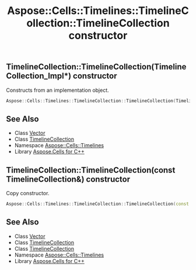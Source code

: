 ﻿---
title: Aspose::Cells::Timelines::TimelineCollection::TimelineCollection constructor
linktitle: TimelineCollection
second_title: Aspose.Cells for C++ API Reference
description: 'Aspose::Cells::Timelines::TimelineCollection::TimelineCollection constructor. Constructs from an implementation object in C++.'
type: docs
weight: 100
url: /cpp/aspose.cells.timelines/timelinecollection/timelinecollection/
---
## TimelineCollection::TimelineCollection(TimelineCollection_Impl*) constructor


Constructs from an implementation object.

```cpp
Aspose::Cells::Timelines::TimelineCollection::TimelineCollection(TimelineCollection_Impl *impl)
```

## See Also

* Class [Vector](../../../aspose.cells/vector/)
* Class [TimelineCollection](../)
* Namespace [Aspose::Cells::Timelines](../../)
* Library [Aspose.Cells for C++](../../../)
## TimelineCollection::TimelineCollection(const TimelineCollection\&) constructor


Copy constructor.

```cpp
Aspose::Cells::Timelines::TimelineCollection::TimelineCollection(const TimelineCollection &src)
```

## See Also

* Class [Vector](../../../aspose.cells/vector/)
* Class [TimelineCollection](../)
* Class [TimelineCollection](../)
* Namespace [Aspose::Cells::Timelines](../../)
* Library [Aspose.Cells for C++](../../../)
